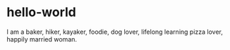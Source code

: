 # hello-world

I am a baker, hiker, kayaker, foodie, dog lover, lifelong learning pizza lover, happily married woman. 
